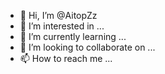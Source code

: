 - 👋 Hi, I’m @AitopZz
- 👀 I’m interested in ...
- 🌱 I’m currently learning ...
- 💞️ I’m looking to collaborate on ...
- 📫 How to reach me ...

<!---
AitopZz/AitopZz is a ✨ special ✨ repository because its `README.md` (this file) appears on your GitHub profile.
You can click the Preview link to take a look at your changes.
--->
